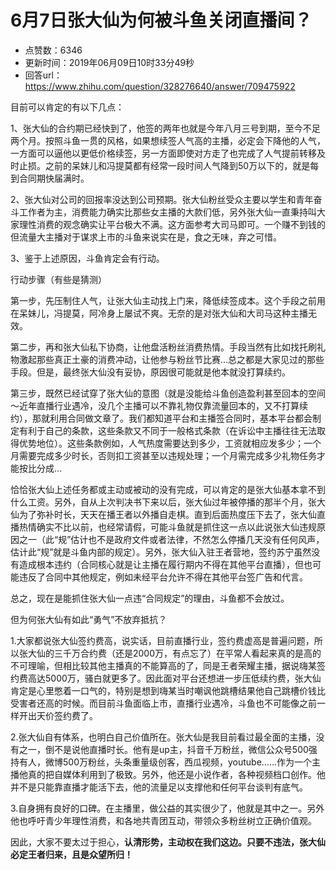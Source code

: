 # 6月7日张大仙为何被斗鱼关闭直播间？
- 点赞数：6346
- 更新时间：2019年06月09日10时33分49秒
- 回答url：https://www.zhihu.com/question/328276640/answer/709475922
<body>
 <p data-pid="UFXK9tUJ">目前可以肯定的有以下几点：</p>
 <p data-pid="WyUeqDKu">1、张大仙的合约期已经快到了，他签的两年也就是今年八月三号到期，至今不足两个月。按照斗鱼一贯的风格，如果想续签人气高的主播，必定会下降他的人气，一方面可以逼他以更低价格续签，另一方面即使对方走了也完成了人气提前转移及时止损。之前的呆妹儿和冯提莫都有经常一段时间人气降到50万以下的，就是每到合同期快届满时。</p>
 <p data-pid="PjHB5Sv9">2、张大仙对公司的回报率没达到公司预期。张大仙粉丝受众主要以学生和青年奋斗工作者为主，消费能力确实比那些女主播的大款们低，另外张大仙一直秉持叫大家理性消费的观念确实让平台极大不满。这方面参考大司马即可。一个赚不到钱的但流量大主播对于谋求上市的斗鱼来说实在是，食之无味，弃之可惜。</p>
 <p data-pid="GY_C7tVa">3、鉴于上述原因，斗鱼肯定会有行动。</p>
 <p data-pid="wOpAVawa">行动步骤（有些是猜测）</p>
 <p data-pid="7eaB1igh">第一步，先压制住人气，让张大仙主动找上门来，降低续签成本。这个手段之前用在呆妹儿，冯提莫，阿冷身上屡试不爽。无奈的是对张大仙和大司马这种主播无效。</p>
 <p data-pid="AQuh3Gz6">第二步，再和张大仙私下协商，让他盘活粉丝消费热情。手段当然有比如找托刷礼物激起那些真正土豪的消费冲动，让他参与粉丝节比赛…总之都是大家见过的那些手段。但是，最终张大仙没有妥协，原因很可能就是他本就没打算续约。</p>
 <p data-pid="5iV7BYpa">第三步，既然已经试穿了张大仙的意图（就是没能给斗鱼创造盈利甚至回本的空间～近年直播行业遇冷，没几个主播可以不靠礼物仅靠流量回本的，又不打算续约），那就利用合同做文章了。我们都知道平台和主播签合同时，基本平台都会制定有利于自己的条款，这些条款又不同于一般格式条款（在诉讼中主播往往无法取得优势地位）。这些条款例如，人气热度需要达到多少，工资就相应发多少；一个月需要完成多少时长，否则扣工资甚至以违规处理；一个月需完成多少礼物任务才能按比分成…</p>
 <p data-pid="CNGLV4LM">恰恰张大仙上述任务都或主动或被动的没有完成，可以肯定的是张大仙基本拿不到什么工资。另外，自从上次判决书下来以后，张大仙过年被停播的那半个月，张大仙为了弥补时长，天天在播王者以外播自走棋。直到后面热度压下去了，张大仙直播热情确实不比以前，也经常请假，可能斗鱼就是抓住这一点以此说张大仙违规原因之一（此“规”估计也不是政府文件或者法律，不然怎么停播几天没有任何风声，估计此“规”就是斗鱼内部的规定）。另外，张大仙入驻王者营地，签约苏宁虽然没有造成根本违约（合同核心就是让主播在履行期内不得在其他平台直播），但也可能违反了合同中其他规定，例如未经平台允许不得在其他平台签广告和代言。</p>
 <p data-pid="iumgQ_zG">总之，现在是能抓住张大仙一点违“合同规定”的理由，斗鱼都不会放过。</p>
 <p data-pid="eqn75-zj">但为何张大仙有如此“勇气”不放弃抵抗？</p>
 <p data-pid="qqWVTLK8">1.大家都说张大仙签约费高，说实话，目前直播行业，签约费虚高是普遍问题，所以张大仙的三千万合约费（还是2000万，有点忘了）在平常人看起来真的是高的不可理喻，但相比较其他主播真的不能算高的了，同是王者荣耀主播，据说嗨某签约费高达5000万，骚白就更多了。因此面对平台还想进一步压低续约费，张大仙肯定是心里憋着一口气的，特别是想到嗨某当时嘲讽他跳槽结果他自己跳槽价钱比受害者还高的时候。而目前斗鱼面临上市，直播行业遇冷，斗鱼也不可能像之前一样开出天价签约费了。</p>
 <p data-pid="zSfTPBUW">2.张大仙自有体系，也明白自己价值所在。张大仙是我目前看过最全面的主播，没有之一，倒不是说他直播时长。他有是up主，抖音千万粉丝，微信公众号500强持有人，微博500万粉丝，头条重量级创客，西瓜视频，youtube……作为一个主播他真的把自媒体利用到了极致。另外，他还是小说作者，各种视频档口创作。他并不是只能靠直播才能活下去，他的流量足以支撑他和任何平台谈判有底气。</p>
 <p data-pid="6O8MljPy">3.自身拥有良好的口碑。在主播里，做公益的其实很少了，他就是其中之一。另外他也呼吁青少年理性消费，和各地共青团互动，带领众多粉丝树立正确价值观。</p>
 <p data-pid="ObC9vEx6">因此，大家不要太过于担心，<b>认清形势，主动权在我们这边。只要不违法，张大仙必定王者归来，且是众望所归！</b></p>
</body>
